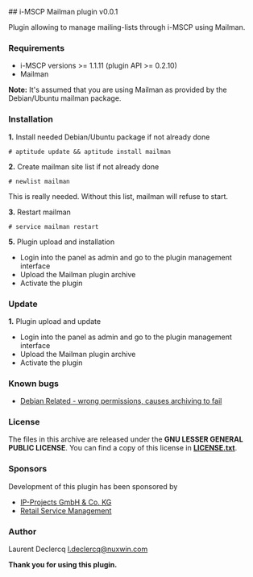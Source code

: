 ## i-MSCP Mailman plugin v0.0.1

Plugin allowing to manage mailing-lists through i-MSCP using Mailman.

### Requirements

 - i-MSCP versions >= 1.1.11 (plugin API >= 0.2.10)
 - Mailman

**Note:** It's assumed that you are using Mailman as provided by the Debian/Ubuntu mailman package.

### Installation

**1.** Install needed Debian/Ubuntu package if not already done

	# aptitude update && aptitude install mailman

**2.** Create mailman site list if not already done

	# newlist mailman

This is really needed. Without this list, mailman will refuse to start.

**3.** Restart mailman

	# service mailman restart

**5.** Plugin upload and installation

 - Login into the panel as admin and go to the plugin management interface
 - Upload the Mailman plugin archive
 - Activate the plugin

### Update

**1.** Plugin upload and update

 - Login into the panel as admin and go to the plugin management interface
 - Upload the Mailman plugin archive
 - Activate the plugin

### Known bugs

 - [Debian Related - wrong permissions, causes archiving to fail](http://bugs.debian.org/cgi-bin/bugreport.cgi?bug=603904 "Wrong permissions, causes archiving to fail")

### License

The files in this archive are released under the **GNU LESSER GENERAL PUBLIC LICENSE**. You can find a copy of this
license in **[LICENSE.txt](LICENSE.txt)**.

### Sponsors

Development of this plugin has been sponsored by

 - [IP-Projects GmbH & Co. KG](https://www.ip-projects.de/ "IP-Projects GmbH & Co. KG")
 - [Retail Service Management](http://www.retailservicesystems.com "Retail Service Management")

### Author

Laurent Declercq <l.declercq@nuxwin.com>

**Thank you for using this plugin.**
